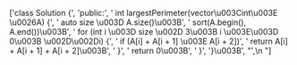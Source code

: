 ['class Solution {', 'public:', '    int largestPerimeter(vector\\u003Cint\\u003E \\u0026A) {', '        auto size \\u003D A.size()\\u003B', '        sort(A.begin(), A.end())\\u003B', '        for (int i \\u003D size \\u002D 3\\u003B i \\u003E\\u003D 0\\u003B \\u002D\\u002Di) {', '            if (A[i] + A[i + 1] \\u003E A[i + 2])', '                return A[i] + A[i + 1] + A[i + 2]\\u003B', '        }', '        return 0\\u003B', '    }', '}\\u003B', "',\n  "]